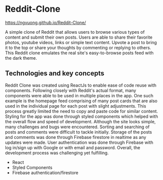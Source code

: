 # Reddit-Clone

https://ngvuong.github.io/Reddit-Clone/

A simple clone of Reddit that allows users to browse various types of content and submit their own posts. Users are able to share their favorite photos, youtube videos, links or simple text content. Upvote a post to bring it to the top or share your thoughts by commenting or replying to others. This Reddit clone emulates the real site's easy-to-browse posts feed with the dark theme.

## Technologies and key concepts

Reddit Clone was created using ReactJs to enable ease of code reuse with components. Following closely with Reddit's actual format, many components were able to be used in multiple places in the app. One such example is the homepage feed comprising of many post cards that are also used in the individual page for each post with slight adjustments. This process greatly limited the need to copy and paste code for similar content. Styling for the app was done through styled components which helped with the overall flow and speed of development. Although the site looks simple, many challenges and bugs were encountered. Sorting and searching of posts and comments were difficult to tackle initially. Storage of the posts and comments was done through Firebase firestore in realtime as any updates were made. User authentication was done through Firebase with log in/sign up with Google or with email and password. Overall, the development process was challenging yet fulfilling.

- React
- Styled Components
- Firebase authentication/firestore
